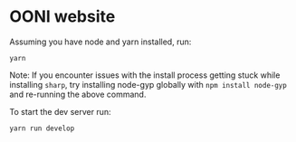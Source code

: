 # OONI website

Assuming you have node and yarn installed, run:

```
yarn
```

Note: If you encounter issues with the install process getting stuck while
installing `sharp`, try installing node-gyp globally with `npm install
node-gyp` and re-running the above command.

To start the dev server run:

```
yarn run develop
```
